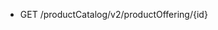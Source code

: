 <!--
    ATTENTION: This file was generated via gradle!
               Do NOT manually edit this file! Any such changes will be overwritten!
-->

* GET /productCatalog/v2/productOffering/{id}
